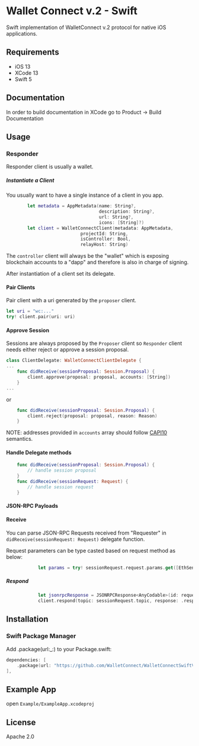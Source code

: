 # Wallet Connect v.2 - Swift
Swift implementation of WalletConnect v.2 protocol for native iOS applications.
## Requirements 
- iOS 13
- XCode 13
- Swift 5

## Documentation
In order to build documentation in XCode go to Product -> Build Documentation

## Usage
### Responder
Responder client is usually a wallet.
##### Instantiate a Client
You usually want to have a single instance of a client in you app.
```Swift
        let metadata = AppMetadata(name: String?,
                                   description: String?,
                                   url: String?,
                                   icons: [String]?)
        let client = WalletConnectClient(metadata: AppMetadata,
                            projectId: String,
                            isController: Bool,
                            relayHost: String)
```
The `controller` client will always be the "wallet" which is exposing blockchain accounts to a "dapp" and therefore is also in charge of signing.

After instantiation of a client set its delegate.
#### Pair Clients
Pair client with a uri generated by the `proposer` client.
```Swift
let uri = "wc:..."
try! client.pair(uri: uri)
```
#### Approve Session
Sessions are always proposed by the `Proposer` client so `Responder` client needs either reject or approve a session proposal.
```Swift
class ClientDelegate: WalletConnectClientDelegate {
...
    func didReceive(sessionProposal: Session.Proposal) {
        client.approve(proposal: proposal, accounts: [String])
    }
...
```
or 
```Swift
    func didReceive(sessionProposal: Session.Proposal) {
        client.reject(proposal: proposal, reason: Reason)
    }
```
NOTE: addresses provided in `accounts` array should follow [CAPI10](https://github.com/ChainAgnostic/CAIPs/blob/master/CAIPs/caip-10.md) semantics.
#### Handle Delegate methods
```Swift
    func didReceive(sessionProposal: Session.Proposal) {
        // handle session proposal
    }
    func didReceive(sessionRequest: Request) {
        // handle session request
    }
```
#### JSON-RPC Payloads
#### Receive
You can parse JSON-RPC Requests received from "Requester" in `didReceive(sessionRequest: Request)` delegate function.

Request parameters can be type casted based on request method as below:
```Swift
            let params = try! sessionRequest.request.params.get([EthSendTransaction].self)
```
##### Respond

```Swift
            let jsonrpcResponse = JSONRPCResponse<AnyCodable>(id: request.id, result: AnyCodable(responseParams))
            client.respond(topic: sessionRequest.topic, response: .response(jsonrpcResponse))
```

## Installation
### Swift Package Manager
Add .package(url:_:) to your Package.swift:
```Swift
dependencies: [
    .package(url: "https://github.com/WalletConnect/WalletConnectSwiftV2", .branch("main")),
],
```
## Example App
open `Example/ExampleApp.xcodeproj`

## License

Apache 2.0

